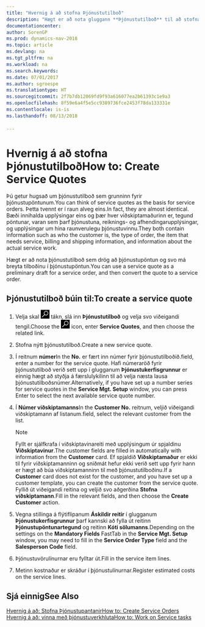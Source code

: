 ```yaml
---
title: "Hvernig á að stofna Þjónustutilboð"
description: "Hægt er að nota gluggann **Þjónustutilboð** til að stofna skjöl þar sem hægt er að færa inn upplýsingar um þjónustu, s.s. viðgerðir og viðhald, á þjónustuvörum að beiðni viðskiptamanns. Hægt er að nota þjónustutilboð sem drög að þjónustupöntun og svo má breyta tilboðinu í þjónustupöntun."
documentationcenter: 
author: SorenGP
ms.prod: dynamics-nav-2018
ms.topic: article
ms.devlang: na
ms.tgt_pltfrm: na
ms.workload: na
ms.search.keywords: 
ms.date: 07/01/2017
ms.author: sgroespe
ms.translationtype: HT
ms.sourcegitcommit: 2f7b7db12069fd9f93a616077ea2b61393c1e9a3
ms.openlocfilehash: 8f59e6a4f5e5cc9389736fce2453f78da133331e
ms.contentlocale: is-is
ms.lasthandoff: 08/13/2018

---
```

# <a name="how-to-create-service-quotes"></a><span data-ttu-id="3cb7d-104">Hvernig á að stofna Þjónustutilboð</span><span class="sxs-lookup"><span data-stu-id="3cb7d-104">How to: Create Service Quotes</span></span>
<span data-ttu-id="3cb7d-105">Þú getur hugsað um þjónustutilboð sem grunninn fyrir þjónustupöntunum.</span><span class="sxs-lookup"><span data-stu-id="3cb7d-105">You can think of service quotes as the basis for service orders.</span></span> <span data-ttu-id="3cb7d-106">Þetta tvennt er í raun alveg eins.</span><span class="sxs-lookup"><span data-stu-id="3cb7d-106">In fact, they are almost identical.</span></span> <span data-ttu-id="3cb7d-107">Bæði innihalda upplýsingar eins og þær hver viðskiptamaðurinn er, tegund pöntunar, varan sem þarf þjónustuna, reiknings- og afhendingarupplýsingar, og upplýsingar um hina raunverulegu þjónustuvinnu.</span><span class="sxs-lookup"><span data-stu-id="3cb7d-107">They both contain information such as who the customer is, the type of order, the item that needs service, billing and shipping information, and information about the actual service work.</span></span>
 
<span data-ttu-id="3cb7d-108">Hægt er að nota þjónustutilboð sem drög að þjónustupöntun og svo má breyta tilboðinu í þjónustupöntun.</span><span class="sxs-lookup"><span data-stu-id="3cb7d-108">You can use a service quote as a preliminary draft for a service order, and then convert the quote to a service order.</span></span>  
  
## <a name="to-create-a-service-quote"></a><span data-ttu-id="3cb7d-109">Þjónustutilboð búin til:</span><span class="sxs-lookup"><span data-stu-id="3cb7d-109">To create a service quote</span></span>  
1. <span data-ttu-id="3cb7d-110">Velja skal ![Leit að síðu eða skýrslu](media/ui-search/search_small.png "Leit að síðu eða skýrslu táknið") tákn, slá inn **Þjónustutilboð** og velja svo viðeigandi tengil.</span><span class="sxs-lookup"><span data-stu-id="3cb7d-110">Choose the ![Search for Page or Report](media/ui-search/search_small.png "Search for Page or Report icon") icon, enter **Service Quotes**, and then choose the related link.</span></span>  
2. <span data-ttu-id="3cb7d-111">Stofna nýtt þjónustutilboð.</span><span class="sxs-lookup"><span data-stu-id="3cb7d-111">Create a new service quote.</span></span>  
3. <span data-ttu-id="3cb7d-112">Í reitnum **númer**</span><span class="sxs-lookup"><span data-stu-id="3cb7d-112">In the **No.**</span></span> <span data-ttu-id="3cb7d-113">er fært inn númer fyrir þjónustutilboðið.</span><span class="sxs-lookup"><span data-stu-id="3cb7d-113">field, enter a number for the service quote.</span></span> <span data-ttu-id="3cb7d-114">Hafi númeraröð fyrir þjónustutilboð verið sett upp í glugganum **Þjónustukerfisgrunnur** er einnig hægt að styðja á færslulykilinn til að velja næsta lausa þjónustutilboðsnúmer.</span><span class="sxs-lookup"><span data-stu-id="3cb7d-114">Alternatively, if you have set up a number series for service quotes in the **Service Mgt. Setup** window, you can press Enter to select the next available service quote number.</span></span>  
4. <span data-ttu-id="3cb7d-115">Í **Númer viðskiptamanns**</span><span class="sxs-lookup"><span data-stu-id="3cb7d-115">In the **Customer No.**</span></span>  <span data-ttu-id="3cb7d-116">reitnum, veljið viðeigandi viðskiptamann af listanum.</span><span class="sxs-lookup"><span data-stu-id="3cb7d-116">field, select the relevant customer from the list.</span></span>  

   > [!Note]  
   >  <span data-ttu-id="3cb7d-117">Fyllt er sjálfkrafa í viðskiptavinareiti með upplýsingum úr spjaldinu **Viðskiptavinur**.</span><span class="sxs-lookup"><span data-stu-id="3cb7d-117">The customer fields are filled in automatically with information from the **Customer** card.</span></span> <span data-ttu-id="3cb7d-118">Ef spjaldið **Viðskiptamaður** er ekki til fyrir viðskiptamanninn og sniðmát hefur ekki verið sett upp fyrir hann er hægt að búa viðskiptamanninn til með þjónustutilboðinu.</span><span class="sxs-lookup"><span data-stu-id="3cb7d-118">If a **Customer** card does not exist for the customer, and you have set up a customer template, you can create the customer from the service quote.</span></span> <span data-ttu-id="3cb7d-119">Fyllið út viðeigandi reitina og veljið svo aðgerðina **Stofna viðskiptamann**.</span><span class="sxs-lookup"><span data-stu-id="3cb7d-119">Fill in the relevant fields, and then choose the **Create Customer** action.</span></span>  
  
5. <span data-ttu-id="3cb7d-120">Vegna stillinga á flýtiflipanum **Áskildir reitir** í glugganum **Þjónustukerfisgrunnur** þarf kannski að fylla út reitinn **Þjónustupöntunartegund** og reitinn **Kóti sölumanns**.</span><span class="sxs-lookup"><span data-stu-id="3cb7d-120">Depending on the settings on the **Mandatory Fields** FastTab in the **Service Mgt. Setup** window, you may need to fill in the **Service Order Type** field and the **Salesperson Code** field.</span></span>  
6. <span data-ttu-id="3cb7d-121">Þjónustuvörulínurnar eru fylltar út.</span><span class="sxs-lookup"><span data-stu-id="3cb7d-121">Fill in the service item lines.</span></span>  
7. <span data-ttu-id="3cb7d-122">Metinn kostnaður er skráður í þjónustulínurnar.</span><span class="sxs-lookup"><span data-stu-id="3cb7d-122">Register estimated costs on the service lines.</span></span>  
  
## <a name="see-also"></a><span data-ttu-id="3cb7d-123">Sjá einnig</span><span class="sxs-lookup"><span data-stu-id="3cb7d-123">See Also</span></span>  
[<span data-ttu-id="3cb7d-124">Hvernig á að: Stofna Þjónustupantanir</span><span class="sxs-lookup"><span data-stu-id="3cb7d-124">How to: Create Service Orders</span></span>](service-how-to-create-service-orders.md)  
[<span data-ttu-id="3cb7d-125">Hvernig á að: vinna með þjónustuverkhluta</span><span class="sxs-lookup"><span data-stu-id="3cb7d-125">How to: Work on Service tasks</span></span>](service-how-to-work-on-service-tasks.md)  

 
